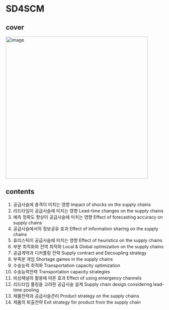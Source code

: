 # SD4SCM
## cover
<img width="452" alt="image" src="https://github.com/Data4DM/SD4SCM/assets/30194633/573e2113-60a5-4760-9385-ba7c2eb38ac3">

## contents
1. 공급사슬에 충격이 미치는 영향
Impact of shocks on the supply chains	
2. 리드타임이 공급사슬에 미치는 영향
Lead-time changes on the supply chains	
3. 예측 정확도 향상이 공급사슬에 미치는 영향
Effect of forecasting accuracy on supply chains
4. 공급사슬에서의 정보공유 효과
Effect of information sharing on the supply chains	
5. 휴리스틱이 공급사슬에 미치는 영향
Effect of heuristics on the supply chains
6. 부분 최적화와 전역 최적화
Local & Global optimization on the supply chains	
7. 공급계약과 디커플링 전략
Supply contract and Decoupling strategy
8. 부족분 게임
Shortage games in the supply chains
9. 수송능력 최적화
Transportation capacity optimization	
10. 수송능력전략
Transportation capacity strategies	
11. 비상채널의 활용에 따른 효과
Effect of using emergency channels	
12. 리드타임 풀링을 고려한 공급사슬 설계
Supply chain design considering lead-time pooling	
13. 제품전략과 공급사슬관리 
Product strategy on the supply chains
14. 제품의 퇴출전략
Exit strategy for product from the supply chain	
